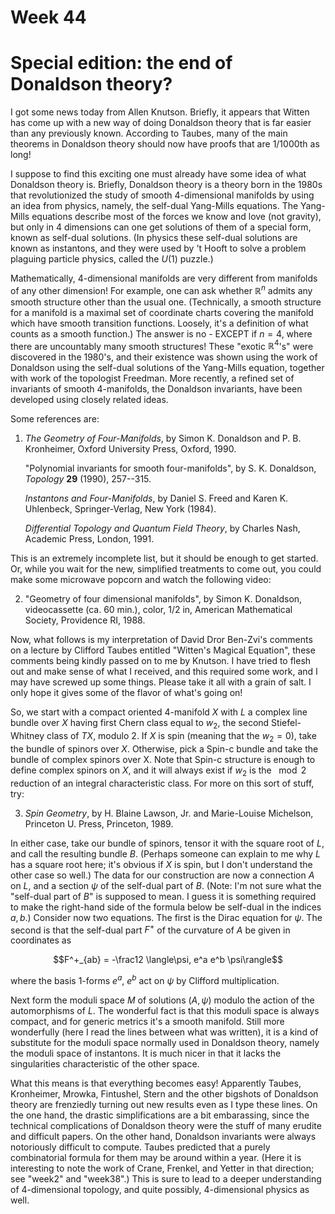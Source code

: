 # Week 44

Special edition: the end of Donaldson theory?
=============================================

I got some news today from Allen Knutson. Briefly, it appears that
Witten has come up with a new way of doing Donaldson theory that is far
easier than any previously known. According to Taubes, many of the main
theorems in Donaldson theory should now have proofs that are $1/1000$th as
long!

I suppose to find this exciting one must already have some idea of what
Donaldson theory is. Briefly, Donaldson theory is a theory born in the
1980s that revolutionized the study of smooth 4-dimensional manifolds by
using an idea from physics, namely, the self-dual Yang-Mills equations.
The Yang-Mills equations describe most of the forces we know and love
(not gravity), but only in 4 dimensions can one get solutions of them of
a special form, known as self-dual solutions. (In physics these
self-dual solutions are known as instantons, and they were used by 't
Hooft to solve a problem plaguing particle physics, called the $U(1)$
puzzle.)

Mathematically, 4-dimensional manifolds are very different from
manifolds of any other dimension! For example, one can ask whether $\mathbb{R}^n$
admits any smooth structure other than the usual one. (Technically, a
smooth structure for a manifold is a maximal set of coordinate charts
covering the manifold which have smooth transition functions. Loosely,
it's a definition of what counts as a smooth function.) The answer is
no - EXCEPT if $n = 4$, where there are uncountably many smooth
structures! These "exotic $\mathbb{R}^4$'s" were discovered in the 1980's, and
their existence was shown using the work of Donaldson using the
self-dual solutions of the Yang-Mills equation, together with work of
the topologist Freedman. More recently, a refined set of invariants of
smooth 4-manifolds, the Donaldson invariants, have been developed using
closely related ideas.

Some references are:

1) _The Geometry of Four-Manifolds_, by Simon K. Donaldson and P. B. Kronheimer, Oxford University Press, Oxford, 1990.

    "Polynomial invariants for smooth four-manifolds", by S. K. Donaldson, _Topology_ **29** (1990), 257--315.

    _Instantons and Four-Manifolds_, by Daniel S. Freed and Karen K. Uhlenbeck, Springer-Verlag, New York (1984).

    _Differential Topology and Quantum Field Theory_, by Charles Nash, Academic Press, London, 1991.

This is an extremely incomplete list, but it should be enough to get
started. Or, while you wait for the new, simplified treatments to come
out, you could make some microwave popcorn and watch the following
video:

2) "Geometry of four dimensional manifolds", by Simon K. Donaldson, videocassette (ca. 60 min.), color, $1/2$ in, American Mathematical Society, Providence RI, 1988.

Now, what follows is my interpretation of David Dror Ben-Zvi's comments
on a lecture by Clifford Taubes entitled "Witten's Magical Equation",
these comments being kindly passed on to me by Knutson. I have tried to
flesh out and make sense of what I received, and this required some
work, and I may have screwed up some things. Please take it all with a
grain of salt. I only hope it gives some of the flavor of what's going
on!

So, we start with a compact oriented 4-manifold $X$ with $L$ a complex line
bundle over $X$ having first Chern class equal to $w_2$, the second
Stiefel-Whitney class of $TX$, modulo $2$. If $X$ is spin (meaning that the $w_2 = 0$), take the bundle of spinors over $X$. Otherwise, pick a Spin-c bundle
and take the bundle of complex spinors over X. Note that Spin-c
structure is enough to define complex spinors on $X$, and it will always
exist if $w_2$ is the $\mod 2$ reduction of an integral characteristic class.
For more on this sort of stuff, try:

3) _Spin Geometry_, by H. Blaine Lawson, Jr. and Marie-Louise Michelson, Princeton U. Press, Princeton, 1989.

In either case, take our bundle of spinors, tensor it with the square
root of $L$, and call the resulting bundle $B$. (Perhaps someone can explain
to me why $L$ has a square root here; it's obvious if $X$ is spin, but I
don't understand the other case so well.) The data for our construction
are now a connection $A$ on $L$, and a section $\psi$ of the self-dual part of $B$.
(Note: I'm not sure what the "self-dual part of $B$" is supposed to
mean. I guess it is something required to make the right-hand side of
the formula below be self-dual in the indices $a,b$.) Consider now two
equations. The first is the Dirac equation for $\psi$. The second is that the
self-dual part $F^+$ of the curvature of $A$ be given in coordinates as

$$F^+_{ab} = -\frac12 \langle\psi, e^a e^b \psi\rangle$$

where the basis 1-forms $e^a$, $e^b$ act on $\psi$ by Clifford multiplication.

Next form the moduli space $M$ of solutions $(A, \psi)$ modulo the action of
the automorphisms of $L$. The wonderful fact is that this moduli space is
always compact, and for generic metrics it's a smooth manifold. Still
more wonderfully (here I read the lines between what was written), it is
a kind of substitute for the moduli space normally used in Donaldson
theory, namely the moduli space of instantons. It is much nicer in that
it lacks the singularities characteristic of the other space.

What this means is that everything becomes easy! Apparently Taubes,
Kronheimer, Mrowka, Fintushel, Stern and the other bigshots of Donaldson
theory are frenziedly turning out new results even as I type these
lines. On the one hand, the drastic simplifications are a bit
embarassing, since the technical complications of Donaldson theory were
the stuff of many erudite and difficult papers. On the other hand,
Donaldson invariants were always notoriously difficult to compute.
Taubes predicted that a purely combinatorial formula for them may be
around within a year. (Here it is interesting to note the work of Crane,
Frenkel, and Yetter in that direction; see "week2" and
"week38".) This is sure to lead to a deeper
understanding of 4-dimensional topology, and quite possibly,
4-dimensional physics as well.
